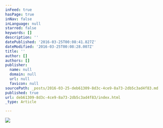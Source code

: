 ```yaml
---
inFeed: true
hasPage: true
inNav: false
inLanguage: null
starred: false
keywords: []
description: ''
datePublished: '2016-03-25T00:08:41.827Z'
dateModified: '2016-03-25T00:08:28.007Z'
title: ''
author: []
authors: []
publisher:
  name: null
  domain: null
  url: null
  favicon: null
sourcePath: _posts/2016-03-25-deb61309-8d3c-4ce9-8a73-2db5c3ad4f83.md
published: true
url: deb61309-8d3c-4ce9-8a73-2db5c3ad4f83/index.html
_type: Article

---
```

![](https://the-grid-user-content.s3-us-west-2.amazonaws.com/eece54f4-9623-47f1-9841-cb9cc2b7ed3a.jpg)